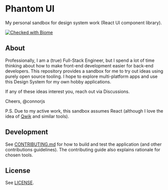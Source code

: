 # Phantom UI

My personal sandbox for design system work (React UI component library).

[![Checked with Biome](https://img.shields.io/badge/Checked_with-Biome-60a5fa?style=flat&logo=biome)](https://biomejs.dev)

## About

Professionally, I am a (true) Full-Stack Engineer, but I spend a lot of time thinking about how to make front-end development easier for back-end developers.
This repository provides a sandbox for me to try out ideas using purely open source tooling.
I hope to explore multi-platform apps and use this Design System for my own hobby applications.

If any of these ideas interest you, reach out via Discussions.

Cheers,
@connorjs

P.S.
Due to my active work, this sandbox assumes React (although I love the idea of [Qwik](https://qwik.dev) and similar tools).

## Development

See [CONTRIBUTING.md](./CONTRIBUTING.md) for how to build and test the application (and other contributions guidelines).
The contributing guide also explains rationale for chosen tools.

## License

See [LICENSE](./LICENSE).
